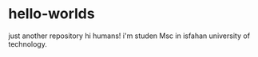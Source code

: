 # hello-worlds
just another repository
hi humans!
i'm studen Msc in isfahan university of technology.
